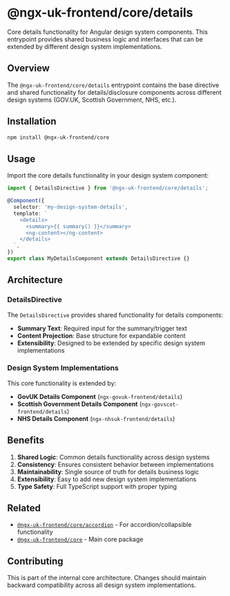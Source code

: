 # @ngx-uk-frontend/core/details

Core details functionality for Angular design system components. This entrypoint provides shared business logic and interfaces that can be extended by different design system implementations.

## Overview

The `@ngx-uk-frontend/core/details` entrypoint contains the base directive and shared functionality for details/disclosure components across different design systems (GOV.UK, Scottish Government, NHS, etc.).

## Installation

```bash
npm install @ngx-uk-frontend/core
```

## Usage

Import the core details functionality in your design system component:

```typescript
import { DetailsDirective } from '@ngx-uk-frontend/core/details';

@Component({
  selector: 'my-design-system-details',
  template: `
    <details>
      <summary>{{ summary() }}</summary>
      <ng-content></ng-content>
    </details>
  `,
})
export class MyDetailsComponent extends DetailsDirective {}
```

## Architecture

### DetailsDirective

The `DetailsDirective` provides shared functionality for details components:

- **Summary Text**: Required input for the summary/trigger text
- **Content Projection**: Base structure for expandable content
- **Extensibility**: Designed to be extended by specific design system implementations

### Design System Implementations

This core functionality is extended by:

- **GovUK Details Component** (`ngx-govuk-frontend/details`)
- **Scottish Government Details Component** (`ngx-govscot-frontend/details`)
- **NHS Details Component** (`ngx-nhsuk-frontend/details`)

## Benefits

1. **Shared Logic**: Common details functionality across design systems
2. **Consistency**: Ensures consistent behavior between implementations
3. **Maintainability**: Single source of truth for details business logic
4. **Extensibility**: Easy to add new design system implementations
5. **Type Safety**: Full TypeScript support with proper typing

## Related

- [`@ngx-uk-frontend/core/accordion`](../accordion/README.md) - For accordion/collapsible functionality
- [`@ngx-uk-frontend/core`](../README.md) - Main core package

## Contributing

This is part of the internal core architecture. Changes should maintain backward compatibility across all design system implementations.
